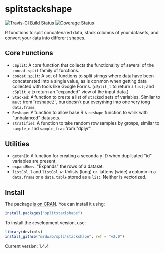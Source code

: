 # splitstackshape

[![Travis-CI Build Status](https://travis-ci.org/mrdwab/splitstackshape.svg?branch=v1_development)](https://travis-ci.org/mrdwab/splitstackshape)
[![Coverage Status](https://img.shields.io/codecov/c/github/mrdwab/splitstackshape/v1_development.svg)](https://codecov.io/gh/mrdwab/splitstackshape/branch/v1_development)

R functions to split concatenated data, stack columns of your datasets, and convert your data into different shapes.

## Core Functions

* `cSplit`: A core function that collects the functionality of several of the  `concat.split` family of functions.
* `concat.split`: A set of functions to split strings where data have been concatenated into a single value, as is common when getting data collected with tools like Google Forms. (`cSplit_l` to return a `list`; and `cSplit_e` to return an "expanded" view of the input data.)
* `Stacked`: A function to create a list of `stack`ed sets of variables. Similar to `melt` from "reshape2", but doesn't put everything into one very long `data.frame`.
* `Reshape`: A function to allow base R's `reshape` function to work with "unbalanced" datasets.
* `stratified`: A function to take random row samples by groups, similar to `sample_n` and `sample_frac` from "dplyr".

## Utilities

* `getanID`: A function for creating a secondary ID when duplicated "id" variables are present.
* `expandRows`: "Expands" the rows of a dataset.
* `listCol_l` and `listCol_w`: Unlists (long) or flattens (wide) a column in a `data.frame` or a `data.table` stored as a `list`. Neither is vectorized.

## Install

The package [is on CRAN](https://CRAN.R-project.org/package=splitstackshape). You can install it using:

```r
install.packages("splitstackshape")
```

To install the development version, use:

```r
library(devtools)
install_github("mrdwab/splitstackshape", ref = "v2.0")
```

Current version: 1.4.4
